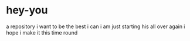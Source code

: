 # hey-you
a repository
i want to be the best i can i am just starting his all over again i hope i make it this time round
